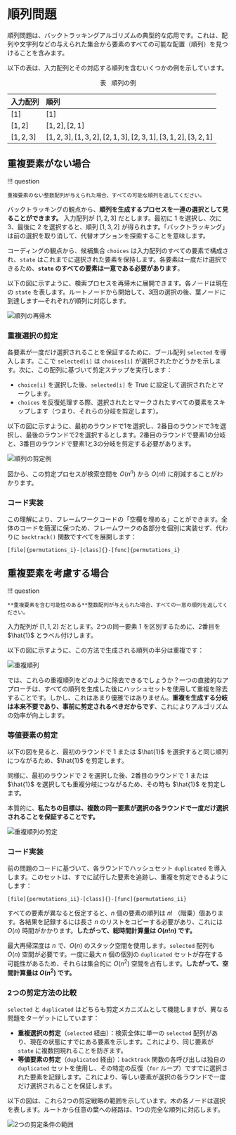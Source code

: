 # 順列問題

順列問題は、バックトラッキングアルゴリズムの典型的な応用です。これは、配列や文字列などの与えられた集合から要素のすべての可能な配置（順列）を見つけることを含みます。

以下の表は、入力配列とその対応する順列を含むいくつかの例を示しています。

<p align="center"> 表 <id> &nbsp; 順列の例 </p>

| 入力配列     | 順列                                                                |
| :----------- | :----------------------------------------------------------------- |
| $[1]$        | $[1]$                                                              |
| $[1, 2]$     | $[1, 2], [2, 1]$                                                   |
| $[1, 2, 3]$  | $[1, 2, 3], [1, 3, 2], [2, 1, 3], [2, 3, 1], [3, 1, 2], [3, 2, 1]$ |

## 重複要素がない場合

!!! question

    重複要素のない整数配列が与えられた場合、すべての可能な順列を返してください。

バックトラッキングの観点から、**順列を生成するプロセスを一連の選択として見ることができます。** 入力配列が $[1, 2, 3]$ だとします。最初に $1$ を選択し、次に $3$、最後に $2$ を選択すると、順列 $[1, 3, 2]$ が得られます。「バックトラッキング」は前の選択を取り消して、代替オプションを探索することを意味します。

コーディングの観点から、候補集合 `choices` は入力配列のすべての要素で構成され、`state` はこれまでに選択された要素を保持します。各要素は一度だけ選択できるため、**`state` のすべての要素は一意である必要があります**。

以下の図に示すように、検索プロセスを再帰木に展開できます。各ノードは現在の `state` を表します。ルートノードから開始して、3回の選択の後、葉ノードに到達します—それぞれが順列に対応します。

![順列の再帰木](permutations_problem.assets/permutations_i.png)

### 重複選択の剪定

各要素が一度だけ選択されることを保証するために、ブール配列 `selected` を導入します。ここで `selected[i]` は `choices[i]` が選択されたかどうかを示します。次に、この配列に基づいて剪定ステップを実行します：

- `choice[i]` を選択した後、`selected[i]` を $\text{True}$ に設定して選択されたとマークします。
- `choices` を反復処理する際、選択されたとマークされたすべての要素をスキップします（つまり、それらの分岐を剪定します）。

以下の図に示すように、最初のラウンドで1を選択し、2番目のラウンドで3を選択し、最後のラウンドで2を選択するとします。2番目のラウンドで要素1の分岐と、3番目のラウンドで要素1と3の分岐を剪定する必要があります。

![順列の剪定例](permutations_problem.assets/permutations_i_pruning.png)

図から、この剪定プロセスが検索空間を $O(n^n)$ から $O(n!)$ に削減することがわかります。

### コード実装

この理解により、フレームワークコードの「空欄を埋める」ことができます。全体のコードを簡潔に保つため、フレームワークの各部分を個別に実装せず、代わりに `backtrack()` 関数ですべてを展開します：

```src
[file]{permutations_i}-[class]{}-[func]{permutations_i}
```

## 重複要素を考慮する場合

!!! question

    **重複要素を含む可能性のある**整数配列が与えられた場合、すべての一意の順列を返してください。

入力配列が $[1, 1, 2]$ だとします。2つの同一要素 $1$ を区別するために、2番目を $\hat{1}$ とラベル付けします。

以下の図に示すように、この方法で生成される順列の半分は重複です：

![重複順列](permutations_problem.assets/permutations_ii.png)

では、これらの重複順列をどのように除去できるでしょうか？一つの直接的なアプローチは、すべての順列を生成した後にハッシュセットを使用して重複を除去することです。しかし、これはあまり優雅ではありません。**重複を生成する分岐は本来不要であり、事前に剪定されるべきだからです**、これによりアルゴリズムの効率が向上します。

### 等値要素の剪定

以下の図を見ると、最初のラウンドで $1$ または $\hat{1}$ を選択すると同じ順列につながるため、$\hat{1}$ を剪定します。

同様に、最初のラウンドで $2$ を選択した後、2番目のラウンドで $1$ または $\hat{1}$ を選択しても重複分岐につながるため、その時も $\hat{1}$ を剪定します。

本質的に、**私たちの目標は、複数の同一要素が選択の各ラウンドで一度だけ選択されることを保証することです。**

![重複順列の剪定](permutations_problem.assets/permutations_ii_pruning.png)

### コード実装

前の問題のコードに基づいて、各ラウンドでハッシュセット `duplicated` を導入します。このセットは、すでに試行した要素を追跡し、重複を剪定できるようにします：

```src
[file]{permutations_ii}-[class]{}-[func]{permutations_ii}
```

すべての要素が異なると仮定すると、$n$ 個の要素の順列は $n!$ （階乗）個あります。各結果を記録するには長さ $n$ のリストをコピーする必要があり、これには $O(n)$ 時間がかかります。**したがって、総時間計算量は $O(n!n)$ です。**

最大再帰深度は $n$ で、$O(n)$ のスタック空間を使用します。`selected` 配列も $O(n)$ 空間が必要です。一度に最大 $n$ 個の個別の `duplicated` セットが存在する可能性があるため、それらは集合的に $O(n^2)$ 空間を占有します。**したがって、空間計算量は $O(n^2)$ です。**

### 2つの剪定方法の比較

`selected` と `duplicated` はどちらも剪定メカニズムとして機能しますが、異なる問題をターゲットにしています：

- **重複選択の剪定**（`selected` 経由）：検索全体に単一の `selected` 配列があり、現在の状態にすでにある要素を示します。これにより、同じ要素が `state` に複数回現れることを防ぎます。
- **等値要素の剪定**（`duplicated` 経由）：`backtrack` 関数の各呼び出しは独自の `duplicated` セットを使用し、その特定の反復（`for` ループ）ですでに選択された要素を記録します。これにより、等しい要素が選択の各ラウンドで一度だけ選択されることを保証します。

以下の図は、これら2つの剪定戦略の範囲を示しています。木の各ノードは選択を表します。ルートから任意の葉への経路は、1つの完全な順列に対応します。

![2つの剪定条件の範囲](permutations_problem.assets/permutations_ii_pruning_summary.png)